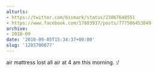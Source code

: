 ```yaml
---
alturls:
- https://twitter.com/bismark/status/23067640551
- https://www.facebook.com/17803937/posts/777506453849
archive:
- 2010-09
date: '2010-09-05T15:34:37+00:00'
slug: '1283700877'
---
```


air mattress lost all air at 4 am this morning. :/

